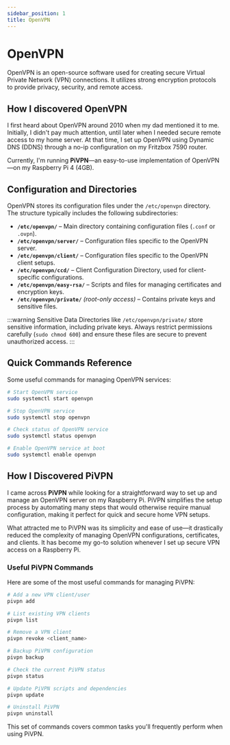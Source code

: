```yaml
---
sidebar_position: 1
title: OpenVPN
---
```


# OpenVPN

OpenVPN is an open-source software used for creating secure Virtual Private Network (VPN) connections. It utilizes strong encryption protocols to provide privacy, security, and remote access.

## How I discovered OpenVPN

I first heard about OpenVPN around 2010 when my dad mentioned it to me. Initially, I didn't pay much attention, until later when I needed secure remote access to my home server. At that time, I set up OpenVPN using Dynamic DNS (DDNS) through a no-ip configuration on my Fritzbox 7590 router.

Currently, I'm running **PiVPN**—an easy-to-use implementation of OpenVPN—on my Raspberry Pi 4 (4GB).

## Configuration and Directories

OpenVPN stores its configuration files under the `/etc/openvpn` directory. The structure typically includes the following subdirectories:

- **`/etc/openvpn/`** – Main directory containing configuration files (`.conf` or `.ovpn`).
- **`/etc/openvpn/server/`** – Configuration files specific to the OpenVPN server.
- **`/etc/openvpn/client/`** – Configuration files specific to the OpenVPN client setups.
- **`/etc/openvpn/ccd/`** – Client Configuration Directory, used for client-specific configurations.
- **`/etc/openvpn/easy-rsa/`** – Scripts and files for managing certificates and encryption keys.
- **`/etc/openvpn/private/`** *(root-only access)* – Contains private keys and sensitive files.

:::warning Sensitive Data
Directories like `/etc/openvpn/private/` store sensitive information, including private keys. Always restrict permissions carefully (`sudo chmod 600`) and ensure these files are secure to prevent unauthorized access.
:::

## Quick Commands Reference

Some useful commands for managing OpenVPN services:

```bash
# Start OpenVPN service
sudo systemctl start openvpn

# Stop OpenVPN service
sudo systemctl stop openvpn

# Check status of OpenVPN service
sudo systemctl status openvpn

# Enable OpenVPN service at boot
sudo systemctl enable openvpn
```

## How I Discovered PiVPN

I came across **PiVPN** while looking for a straightforward way to set up and manage an OpenVPN server on my Raspberry Pi. PiVPN simplifies the setup process by automating many steps that would otherwise require manual configuration, making it perfect for quick and secure home VPN setups.

What attracted me to PiVPN was its simplicity and ease of use—it drastically reduced the complexity of managing OpenVPN configurations, certificates, and clients. It has become my go-to solution whenever I set up secure VPN access on a Raspberry Pi.

### Useful PiVPN Commands

Here are some of the most useful commands for managing PiVPN:

```bash
# Add a new VPN client/user
pivpn add

# List existing VPN clients
pivpn list

# Remove a VPN client
pivpn revoke <client_name>

# Backup PiVPN configuration
pivpn backup

# Check the current PiVPN status
pivpn status

# Update PiVPN scripts and dependencies
pivpn update

# Uninstall PiVPN
pivpn uninstall
```

This set of commands covers common tasks you'll frequently perform when using PiVPN.
